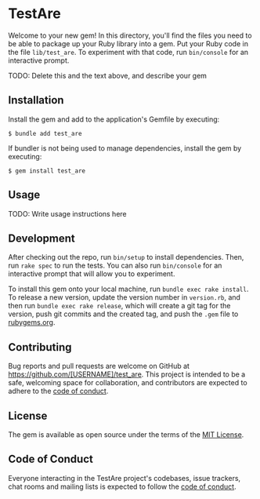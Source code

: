 # TestAre

Welcome to your new gem! In this directory, you'll find the files you need to be able to package up your Ruby library into a gem. Put your Ruby code in the file `lib/test_are`. To experiment with that code, run `bin/console` for an interactive prompt.

TODO: Delete this and the text above, and describe your gem

## Installation

Install the gem and add to the application's Gemfile by executing:

    $ bundle add test_are

If bundler is not being used to manage dependencies, install the gem by executing:

    $ gem install test_are

## Usage

TODO: Write usage instructions here

## Development

After checking out the repo, run `bin/setup` to install dependencies. Then, run `rake spec` to run the tests. You can also run `bin/console` for an interactive prompt that will allow you to experiment.

To install this gem onto your local machine, run `bundle exec rake install`. To release a new version, update the version number in `version.rb`, and then run `bundle exec rake release`, which will create a git tag for the version, push git commits and the created tag, and push the `.gem` file to [rubygems.org](https://rubygems.org).

## Contributing

Bug reports and pull requests are welcome on GitHub at https://github.com/[USERNAME]/test_are. This project is intended to be a safe, welcoming space for collaboration, and contributors are expected to adhere to the [code of conduct](https://github.com/[USERNAME]/test_are/blob/master/CODE_OF_CONDUCT.md).

## License

The gem is available as open source under the terms of the [MIT License](https://opensource.org/licenses/MIT).

## Code of Conduct

Everyone interacting in the TestAre project's codebases, issue trackers, chat rooms and mailing lists is expected to follow the [code of conduct](https://github.com/[USERNAME]/test_are/blob/master/CODE_OF_CONDUCT.md).
